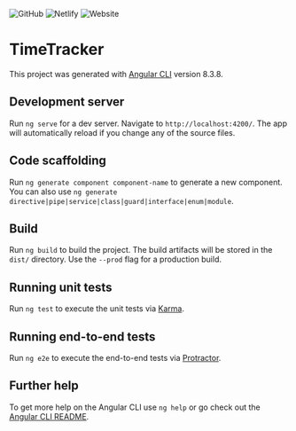 ![GitHub](https://img.shields.io/github/license/silas-joekel/time-tracker?style=plastic)
![Netlify](https://img.shields.io/netlify/c3666ae1-35d2-49f6-babf-59b90f2f379e?style=plastic)
![Website](https://img.shields.io/website?style=plastic&url=https%3A%2F%2Flazytimetracker.netlify.com)

# TimeTracker

This project was generated with [Angular CLI](https://github.com/angular/angular-cli) version 8.3.8.

## Development server

Run `ng serve` for a dev server. Navigate to `http://localhost:4200/`. The app will automatically reload if you change any of the source files.

## Code scaffolding

Run `ng generate component component-name` to generate a new component. You can also use `ng generate directive|pipe|service|class|guard|interface|enum|module`.

## Build

Run `ng build` to build the project. The build artifacts will be stored in the `dist/` directory. Use the `--prod` flag for a production build.

## Running unit tests

Run `ng test` to execute the unit tests via [Karma](https://karma-runner.github.io).

## Running end-to-end tests

Run `ng e2e` to execute the end-to-end tests via [Protractor](http://www.protractortest.org/).

## Further help

To get more help on the Angular CLI use `ng help` or go check out the [Angular CLI README](https://github.com/angular/angular-cli/blob/master/README.md).
